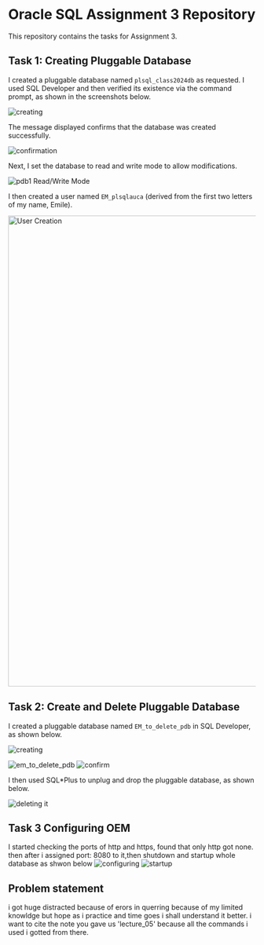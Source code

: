 # Oracle SQL Assignment 3 Repository

This repository contains the tasks for Assignment 3.

## Task 1: Creating Pluggable Database

I created a pluggable database named `plsql_class2024db` as requested. I used SQL Developer and then verified its existence via the command prompt, as shown in the screenshots below.

![creating](https://github.com/user-attachments/assets/f9996e37-3607-4754-a4b9-15ad029d665f)



The message displayed confirms that the database was created successfully.

![confirmation](https://github.com/user-attachments/assets/c9853523-23c6-4a1e-81a8-32a2197b1213)


Next, I set the database to read and write mode to allow modifications.

![pdb1](https://github.com/user-attachments/assets/e86ad2dc-0ad3-462d-98f0-4936113decd2)
Read/Write Mode

I then created a user named `EM_plsqlauca` (derived from the first two letters of my name, Emile).

<img width="959" alt="User Creation" src="https://github.com/user-attachments/assets/6f557e0e-d18c-4667-92e1-1a8720ecac6c">

## Task 2: Create and Delete Pluggable Database

I created a pluggable database named `EM_to_delete_pdb` in SQL Developer, as shown below.

![creating](https://github.com/user-attachments/assets/976ca91d-dd24-40db-be3d-489e6dc0e093)

![em_to_delete_pdb](https://github.com/user-attachments/assets/27e289b1-812e-4afe-9a88-d48bae950306)
![confirm](https://github.com/user-attachments/assets/42eb097c-d6f3-4d40-95d5-629fdfa14394)


I then used SQL*Plus to unplug and drop the pluggable database, as shown below.

![deleting it](https://github.com/user-attachments/assets/52b6794d-3921-4d28-bdd0-7c1259445e01)


## Task 3 Configuring OEM
I started checking the ports of http and https, found that only http got none. then after i assigned port: 8080 to it,then shutdown and startup whole database as shwon below
![configuring](https://github.com/user-attachments/assets/71fad5a9-fc3c-4b00-8bc7-273839fc6019)
![startup](https://github.com/user-attachments/assets/175d0d93-2f03-48d3-ac83-a85c75c67b58)

## Problem statement
i got huge distracted because of erors in querring because of my limited knowldge but hope as i practice and time goes i shall understand it better.
i want to cite the note you gave us 'lecture_05' because all the commands i used i gotted from there.



